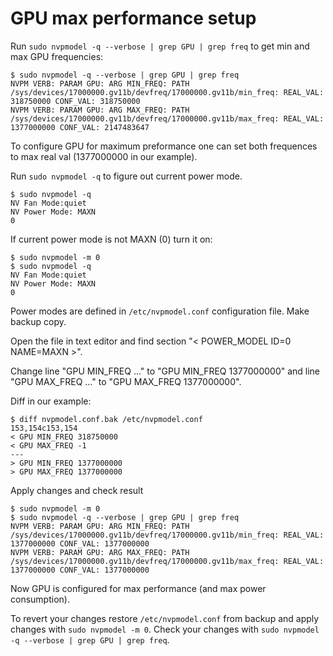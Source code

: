 GPU max performance setup
=========================

Run `sudo nvpmodel -q --verbose | grep GPU | grep freq` to get min and max GPU frequencies:

```
$ sudo nvpmodel -q --verbose | grep GPU | grep freq
NVPM VERB: PARAM GPU: ARG MIN_FREQ: PATH /sys/devices/17000000.gv11b/devfreq/17000000.gv11b/min_freq: REAL_VAL: 318750000 CONF_VAL: 318750000
NVPM VERB: PARAM GPU: ARG MAX_FREQ: PATH /sys/devices/17000000.gv11b/devfreq/17000000.gv11b/max_freq: REAL_VAL: 1377000000 CONF_VAL: 2147483647
```

To configure GPU for maximum preformance one can set both frequences to max real val (1377000000 in our example). 

Run `sudo nvpmodel -q` to figure out current power mode.

```
$ sudo nvpmodel -q
NV Fan Mode:quiet
NV Power Mode: MAXN
0
```

If current power mode is not MAXN (0) turn it on:

```
$ sudo nvpmodel -m 0
$ sudo nvpmodel -q
NV Fan Mode:quiet
NV Power Mode: MAXN
0
```

Power modes are defined in `/etc/nvpmodel.conf` configuration file. Make backup copy.

Open the file in text editor and find section "< POWER_MODEL ID=0 NAME=MAXN >". 

Change line "GPU MIN_FREQ ..." to "GPU MIN_FREQ 1377000000" and line "GPU MAX_FREQ ..." to "GPU MAX_FREQ 1377000000".

Diff in our example:

```
$ diff nvpmodel.conf.bak /etc/nvpmodel.conf
153,154c153,154
< GPU MIN_FREQ 318750000
< GPU MAX_FREQ -1
---
> GPU MIN_FREQ 1377000000
> GPU MAX_FREQ 1377000000
```

Apply changes and check result

```
$ sudo nvpmodel -m 0
$ sudo nvpmodel -q --verbose | grep GPU | grep freq
NVPM VERB: PARAM GPU: ARG MIN_FREQ: PATH /sys/devices/17000000.gv11b/devfreq/17000000.gv11b/min_freq: REAL_VAL: 1377000000 CONF_VAL: 1377000000
NVPM VERB: PARAM GPU: ARG MAX_FREQ: PATH /sys/devices/17000000.gv11b/devfreq/17000000.gv11b/max_freq: REAL_VAL: 1377000000 CONF_VAL: 1377000000
```

Now GPU is configured for max performance (and max power consumption).

To revert your changes restore `/etc/nvpmodel.conf` from backup and apply changes with `sudo nvpmodel -m 0`. Check your changes with `sudo nvpmodel -q --verbose | grep GPU | grep freq`.
